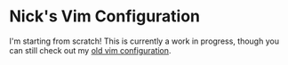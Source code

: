 # Nick's Vim Configuration
I'm starting from scratch! This is currently a work in progress, though you can still check out my [old vim configuration](https://github.com/thenickperson/dotvim-old).

